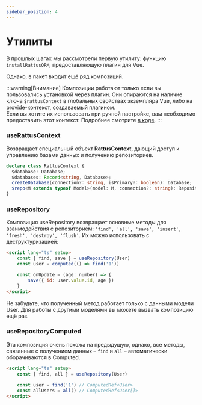 ```yaml
---
sidebar_position: 4
---
```


# Утилиты

В прошлых шагах мы рассмотрели первую утилиту: функцию `installRattusORM`, 
предоставляющую плагин для Vue. 

Однако, в пакет входит ещё ряд композиций. 

:::warning[Внимание]
Композиции работают только если вы пользовались установкой через плагин. 
Они опираются на наличие ключа `$rattusContext` в глобальных
свойствах экземпляра Vue, либо на provide-контекст, создаваемый
плагином.  
Если вы хотите их использовать при ручной настройке, вам необходимо
предоставить этот контекст. Подробнее смотрите [в коде](https://github.com/lyohaplotinka/rattus-orm/blob/main/packages/pinia/src/plugin/plugin.ts).
:::

### useRattusContext
Возвращает специальный объект **RattusContext**, дающий доступ
к управлению базами данных и получению репозиториев.
```typescript
declare class RattusContext {
  $database: Database;
  $databases: Record<string, Database>;
  createDatabase(connection?: string, isPrimary?: boolean): Database;
  $repo<M extends typeof Model>(model: M, connection?: string): Repository<InstanceType<M>>;
}
```

### useRepository

Композиция useRepository возвращает основные методы для взаимодействия с репозиторием:
`'find', 'all', 'save', 'insert', 'fresh', 'destroy', 'flush'`. Их можно использовать
с деструктуризацией:

```html
<script lang="ts" setup>
    const { find, save } = useRepository(User)
    const user = computed(() => find('1'))

    const onUpdate = (age: number) => {
        save({ id: user.value.id, age })
    }
</script>
```

Не забудьте, что полученный метод работает только с данными модели User.
Для работы с другими моделями вы можете вызвать композицию
ещё раз. 

### useRepositoryComputed
Эта композиция очень похожа на предыдущую, однако, 
все методы, связанные с получением данных – 
`find` и `all` – автоматически оборачиваются в 
Computed. 
```html
<script lang="ts" setup>
    const { find, all } = useRepository(User)
    
    const user = find('1') // ComputedRef<User>
    const allUsers = all() // ComputedRef<User[]>
</script>
```
